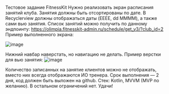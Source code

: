 Тестовое задание FitnessKit
Нужно реализовать экран расписания занятий клуба. 
Занятия должны быть отсортированы по дате. 
В Recyclerview должны отображаться даты (EEEE, dd MMMM), а также сами вью занятия.
Список занятий можно получить по данному эндпоинту:
https://olimpia.fitnesskit-admin.ru/schedule/get_v3/?club_id=2
Пример выполненного экрана:

![image](https://github.com/jekispank/FitnessTestApp/assets/112154261/d3012b8c-324c-403c-bdc4-38d4ebe9856e)

Нижний навбар наверстать, но навигацию не делать.
Пример верстки для вью занятия:
![image](https://github.com/jekispank/FitnessTestApp/assets/112154261/2f431d4d-5418-4eb1-a6bf-62b925d48ef1)

Количество записанных на занятие клиентов можно не отображать, вместо них всегда
отображаются ИО тренера.
Срок выполнения — 2 дня, код должен быть выложен на github.
Стек: Kotlin, MVVM (MVP по желанию). В остальном ограничений нет.
Удачи!
